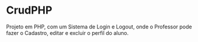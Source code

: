 # CrudPHP
Projeto em PHP, com um Sistema de Login e Logout, onde o Professor pode fazer o Cadastro, editar e excluir o perfil do aluno.
